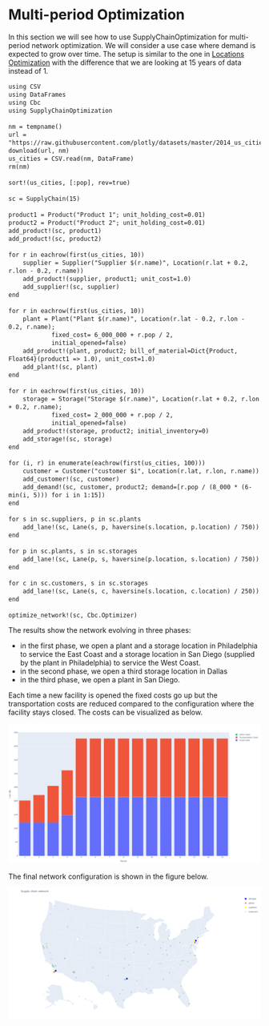 # Multi-period Optimization
In this section we will see how to use SupplyChainOptimization for multi-period network optimization. We will consider a use case
where demand is expected to grow over time. The setup is similar to the one in [Locations Optimization](@ref) with the difference that
we are looking at 15 years of data instead of 1.

```
using CSV
using DataFrames
using Cbc
using SupplyChainOptimization

nm = tempname()
url = "https://raw.githubusercontent.com/plotly/datasets/master/2014_us_cities.csv"
download(url, nm)
us_cities = CSV.read(nm, DataFrame)
rm(nm)

sort!(us_cities, [:pop], rev=true)

sc = SupplyChain(15)

product1 = Product("Product 1"; unit_holding_cost=0.01)
product2 = Product("Product 2"; unit_holding_cost=0.01)
add_product!(sc, product1)
add_product!(sc, product2)

for r in eachrow(first(us_cities, 10))
    supplier = Supplier("Supplier $(r.name)", Location(r.lat + 0.2, r.lon - 0.2, r.name))
    add_product!(supplier, product1; unit_cost=1.0)
    add_supplier!(sc, supplier)
end

for r in eachrow(first(us_cities, 10))
    plant = Plant("Plant $(r.name)", Location(r.lat - 0.2, r.lon - 0.2, r.name); 
            fixed_cost= 6_000_000 + r.pop / 2, 
            initial_opened=false)
    add_product!(plant, product2; bill_of_material=Dict{Product, Float64}(product1 => 1.0), unit_cost=1.0)
    add_plant!(sc, plant)
end

for r in eachrow(first(us_cities, 10))
    storage = Storage("Storage $(r.name)", Location(r.lat + 0.2, r.lon + 0.2, r.name); 
            fixed_cost= 2_000_000 + r.pop / 2, 
            initial_opened=false)
    add_product!(storage, product2; initial_inventory=0)
    add_storage!(sc, storage)
end

for (i, r) in enumerate(eachrow(first(us_cities, 100)))
    customer = Customer("customer $i", Location(r.lat, r.lon, r.name))
    add_customer!(sc, customer)
    add_demand!(sc, customer, product2; demand=[r.pop / (8_000 * (6-min(i, 5))) for i in 1:15])
end

for s in sc.suppliers, p in sc.plants
    add_lane!(sc, Lane(s, p, haversine(s.location, p.location) / 750))
end

for p in sc.plants, s in sc.storages
    add_lane!(sc, Lane(p, s, haversine(p.location, s.location) / 750))
end

for c in sc.customers, s in sc.storages
    add_lane!(sc, Lane(s, c, haversine(s.location, c.location) / 250))
end

optimize_network!(sc, Cbc.Optimizer)
```

The results show the network evolving in three phases:
- in the first phase, we open a plant and a storage location in Philadelphia to service the East Coast and a storage location in San Diego (supplied by the plant in Philadelphia) to service the West Coast.
- in the second phase, we open a third storage location in Dallas
- in the third phase, we open a plant in San Diego. 

Each time a new facility is opened the fixed costs go up but the transportation costs are reduced compared to the configuration where the facility stays closed. The costs can be visualized as below.

![costs](./assets/multi_period_costs.png)

The final network configuration is shown in the figure below.

![optimized locations](./assets/multi_period_network_year5.png)